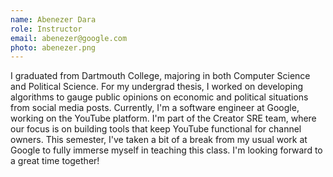 ```yaml
---
name: Abenezer Dara
role: Instructor
email: abenezer@google.com
photo: abenezer.png
---
```


I graduated from Dartmouth College, majoring in both Computer Science and Political Science. For my undergrad thesis, I worked on developing algorithms to gauge public opinions on economic and political situations from social media posts. Currently, I'm a software engineer at Google, working on the YouTube platform. I'm part of the Creator SRE team, where our focus is on building tools that keep YouTube functional for channel owners. This semester, I've taken a bit of a break from my usual work at Google to fully immerse myself in teaching this class. I'm looking forward to a great time together!